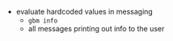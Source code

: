 
- evaluate hardcoded values in messaging
    * `gbm info`
    * all messages printing out info to the user